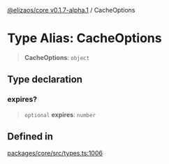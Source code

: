 [@elizaos/core v0.1.7-alpha.1](../) / CacheOptions

# Type Alias: CacheOptions

> **CacheOptions**: `object`

## Type declaration

### expires?

> `optional` **expires**: `number`

## Defined in

[packages/core/src/types.ts:1006](https://github.com/elizaOS/eliza/blob/main/packages/core/src/types.ts#L1006)
